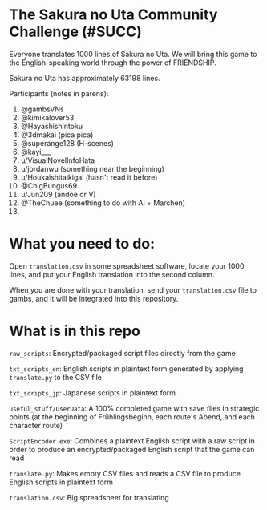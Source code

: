 # The Sakura no Uta Community Challenge (#SUCC)

Everyone translates 1000 lines of Sakura no Uta. We will bring this game to the English-speaking world through the power of FRIENDSHIP.

Sakura no Uta has approximately 63198 lines.

Participants (notes in parens):

1. @gambsVNs
2. @kimikalover53
3. @Hayashishintoku
4. @3dmakai (pica pica)
5. @superange128 (H-scenes)
6. @kayi___
7. u/VisualNovelInfoHata
8. u/jordanwu (something near the beginning)
9. u/Houkaishitaikigai (hasn't read it before)
10. @ChigBungus69
11. u/Jun209 (andoe or V)
12. @TheChuee (something to do with Ai + Marchen)
13. 

# What you need to do:

Open `translation.csv` in some spreadsheet software, locate your 1000 lines, and put your English translation into the second column.

When you are done with your translation, send your `translation.csv` file to gambs, and it will be integrated into this repository.

# What is in this repo

`raw_scripts`: Encrypted/packaged script files directly from the game

`txt_scripts_en`: English scripts in plaintext form generated by applying `translate.py` to the CSV file

`txt_scripts_jp`: Japanese scripts in plaintext form

`useful_stuff/UserData`: A 100% completed game with save files in strategic points (at the beginning of Frühlingsbeginn, each route's Abend, and each character route)
``

`ScriptEncoder.exe`: Combines a plaintext English script with a raw script in order to produce an encrypted/packaged English script that the game can read

`translate.py`: Makes empty CSV files and reads a CSV file to produce English scripts in plaintext form

`translation.csv`: Big spreadsheet for translating
